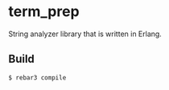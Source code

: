 term_prep
=====

String analyzer library that is written in Erlang.

Build
-----

    $ rebar3 compile
